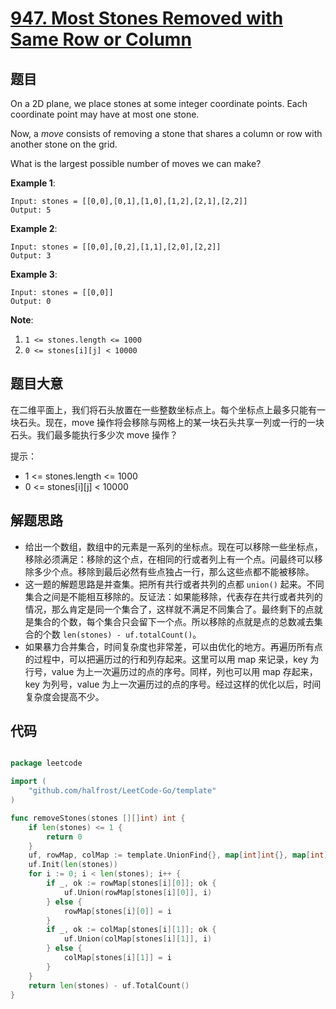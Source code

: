 # [947. Most Stones Removed with Same Row or Column](https://leetcode.com/problems/most-stones-removed-with-same-row-or-column/)


## 题目

On a 2D plane, we place stones at some integer coordinate points. Each coordinate point may have at most one stone.

Now, a *move* consists of removing a stone that shares a column or row with another stone on the grid.

What is the largest possible number of moves we can make?

**Example 1**:

    Input: stones = [[0,0],[0,1],[1,0],[1,2],[2,1],[2,2]]
    Output: 5

**Example 2**:

    Input: stones = [[0,0],[0,2],[1,1],[2,0],[2,2]]
    Output: 3

**Example 3**:

    Input: stones = [[0,0]]
    Output: 0

**Note**:

1. `1 <= stones.length <= 1000`
2. `0 <= stones[i][j] < 10000`


## 题目大意

在二维平面上，我们将石头放置在一些整数坐标点上。每个坐标点上最多只能有一块石头。现在，move 操作将会移除与网格上的某一块石头共享一列或一行的一块石头。我们最多能执行多少次 move 操作？

提示：

- 1 <= stones.length <= 1000
- 0 <= stones[i][j] < 10000


## 解题思路


- 给出一个数组，数组中的元素是一系列的坐标点。现在可以移除一些坐标点，移除必须满足：移除的这个点，在相同的行或者列上有一个点。问最终可以移除多少个点。移除到最后必然有些点独占一行，那么这些点都不能被移除。
- 这一题的解题思路是并查集。把所有共行或者共列的点都 `union()` 起来。不同集合之间是不能相互移除的。反证法：如果能移除，代表存在共行或者共列的情况，那么肯定是同一个集合了，这样就不满足不同集合了。最终剩下的点就是集合的个数，每个集合只会留下一个点。所以移除的点就是点的总数减去集合的个数 `len(stones) - uf.totalCount()`。
- 如果暴力合并集合，时间复杂度也非常差，可以由优化的地方。再遍历所有点的过程中，可以把遍历过的行和列存起来。这里可以用 map 来记录，key 为行号，value 为上一次遍历过的点的序号。同样，列也可以用 map 存起来，key 为列号，value 为上一次遍历过的点的序号。经过这样的优化以后，时间复杂度会提高不少。


## 代码

```go

package leetcode

import (
	"github.com/halfrost/LeetCode-Go/template"
)

func removeStones(stones [][]int) int {
	if len(stones) <= 1 {
		return 0
	}
	uf, rowMap, colMap := template.UnionFind{}, map[int]int{}, map[int]int{}
	uf.Init(len(stones))
	for i := 0; i < len(stones); i++ {
		if _, ok := rowMap[stones[i][0]]; ok {
			uf.Union(rowMap[stones[i][0]], i)
		} else {
			rowMap[stones[i][0]] = i
		}
		if _, ok := colMap[stones[i][1]]; ok {
			uf.Union(colMap[stones[i][1]], i)
		} else {
			colMap[stones[i][1]] = i
		}
	}
	return len(stones) - uf.TotalCount()
}

```
